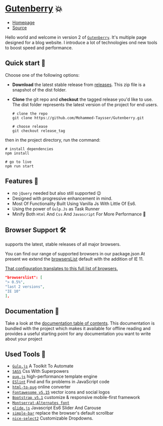 
# [Gutenberry][github-live] 💥

- [Homepage][github-live]
- [Source][github-src]

Hello world and welcome in version 2 of [`Gutenberry`][github-live]. It's multiple page designed for a blog website. I introduce a lot of technologies ond new tools to boost speed and performance.

## Quick start 🚀

Choose one of the following options:

- **Download** the latest stable release from [releases][github-releases]. This zip file is a snapshot of the dist folder.
- **Clone** the git repo and **checkout** the tagged release you'd like to use. The dist folder represents the latest version of the project for end users.

    ```shell
    # clone the repo
    git clone https://github.com/Mohammed-Taysser/Gutenberry.git
    
    # choose release
    git checkout release_tag
    ```

then in the project directory, run the command:

```shell
# install dependencies
npm install

# go to live
npm run start
```

## Features 💬

- no `jQuery` needed but also still supported 😉
- Designed with progressive enhancement in mind.
- Most Of Functionality Built Using Vanilla Js With Little Of Es6.
- Using the power of `Gulp.Js` as Task Runner
- Minify Both `Html` And `Css` And `Javascript` For More Performance 💪

## Browser Support 🛠️

supports the latest, stable releases of all major browsers.

You can find our range of supported browsers in our package.json At present we extend the [browsersList][browserslist] default with the addition of IE 11.

[That configuration translates to this full list of browsers.][browserslist-translate]

```json
"browserslist": [
"> 0.5%",
"last 2 versions",
"IE 10"
],
```

## Documentation 📝

Take a look at the [documentation table of contents](doc/TOC.md). This documentation is bundled with the project which makes it available for offline reading and provides a useful starting point for any documentation you want to write about your project

## Used Tools 🤖

- [`Gulp.js`][Gulp-js] A Toolkit To Automate
- [`SASS`][sass-lang] Css With Superpowers
- [`pug.js`][pug-js]  high-performance template engine
- [`ESlint`][ESlint] Find and fix problems in JavaScript code
- [`html-to-pug`][html-to-pug] online converter
- [`Fontawesome v5.15`][fontAwesome-v5] vector icons and social logos
- [`Bootstrap v5.1`][bootstrap-v5] customize & responsive mobile-first framework
- [`Montserrat-Alternates font`][Montserrat-Alternates]
- [`glide.js`][glide-js] Javascript Es6 Slider And Carouse
- [`simple-bar`][simple-bar] replace the browser's default scrollbar
- [`nice-select2`][nice-select2] Customizable Dropdowns.

[github-live]: <https://mohammed-taysser.github.io/Gutenberry/>
[github-releases]: <https://github.com/Mohammed-Taysser/Gutenberry/releases>
[github-src]: <https://github.com/Mohammed-Taysser/Gutenberry/>
[fontAwesome-v5]: <https://fontawesome.com/v5.15/icons?d=gallery&p=2&m=free>
[bootstrap-v5]: <https://getbootstrap.com/docs/5.1/getting-started/introduction/>
[Montserrat-Alternates]: <https://fonts.google.com/specimen/Montserrat+Alternates?query=Montserrat>
[browserslist]: <https://github.com/browserslist/browserslist>
[browserslist-translate]: <https://browserslist.dev/?q=ID4gMC41JSwgICAgIGxhc3QgMiB2ZXJzaW9ucywgICAgbm90IGRlYWQsICAgICBJRSAxMA%3D%3D>
[nice-select2]: <https://bluzky.github.io/nice-select2/>
[sass-lang]: <https://sass-lang.com/>
[Gulp-js]: <https://gulpjs.com/>
[ESlint]: <eslint.org/>
[pug-js]: <https://pugjs.org/api/getting-started.html>
[glide-js]: <https://glidejs.com/>
[html-to-pug]: <https://html-to-pug.com/>
[simple-bar]: <https://github.com/Grsmto/simplebar>
[howler]: <https://github.com/goldfire/howler.js>
